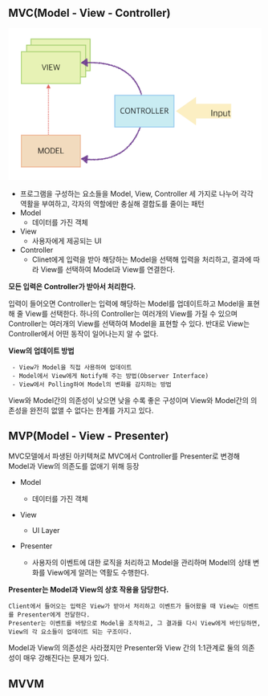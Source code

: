 ## MVC(Model - View - Controller)

![mvc](https://raw.githubusercontent.com/namgunghyeon/wiki/2a0a02e898426190eca765c853fc8fe2c450db21/images/design_pattern/%EC%8A%A4%ED%81%AC%EB%A6%B0%EC%83%B7%202016-11-22%20%EC%98%A4%EC%A0%84%2012.50.13.png)

 - 프로그램을 구성하는 요소들을 Model, View, Controller 세 가지로 나누어 각각 역활을 부여하고, 각자의 역할에만 충실해 결합도를 줄이는 패턴
 - Model
   - 데이터를 가진 객체
 - View
   - 사용자에게 제공되는 UI
 - Controller
   - Clinet에게 입력을 받아 해당하는 Model을 선택해 입력을 처리하고, 결과에 따라 View를 선택하여 Model과 View를 연결한다.

 **모든 입력은 Controller가 받아서 처리한다.**

 입력이 들어오면 Controller는 입력에 해당하는 Model를 업데이트하고 Model을 표현해 줄 View를 선택한다.
 하나의 Controller는 여러개의 View를 가질 수 있으며 Controller는 여러개의 View를 선택하여 Model을 표현할 수 있다. 반대로 View는 Controller에서 어떤 동작이 일어나는지 알 수 없다.

 **View의 업데이트 방법**
```
 - View가 Model을 직접 사용하여 업데이트
 - Model에서 View에게 Notify해 주는 방법(Observer Interface)
 - View에서 Polling하여 Model의 변화를 감지하는 방법
```
 View와 Model간의 의존성이 낮으면 낮을 수록 좋은 구성이며 View와 Model간의 의존성을 완전히 없앨 수 없다는 한계를 가지고 있다.


## MVP(Model - View - Presenter)

MVC모델에서 파생된 아키텍쳐로 MVC에서 Controller를 Presenter로 변경해 Model과 View의 의존도를 없애기 위해 등장

- Model
  - 데이터를 가진 객체

- View
  - UI Layer

- Presenter
  - 사용자의 이벤트에 대한 로직을 처리하고 Model을 관리하며 Model의 상태 변화를 View에게 알려는 역활도 수행한다.

**Presenter는 Model과 View의 상호 작용을 담당한다.**

```
Client에서 들어오는 입력은 View가 받아서 처리하고 이벤트가 들어왔을 때 View는 이벤트를 Presenter에게 전달한다.
Presenter는 이벤트를 바탕으로 Model을 조작하고, 그 결과를 다시 View에게 바인딩하면, View의 각 요소들이 업데이트 되는 구조이다.
```

 Model과 View의 의존성은 사라졌지만 Presenter와 View 간의 1:1관계로 둘의 의존성이 매우 강해진다는 문제가 있다.




## MVVM
